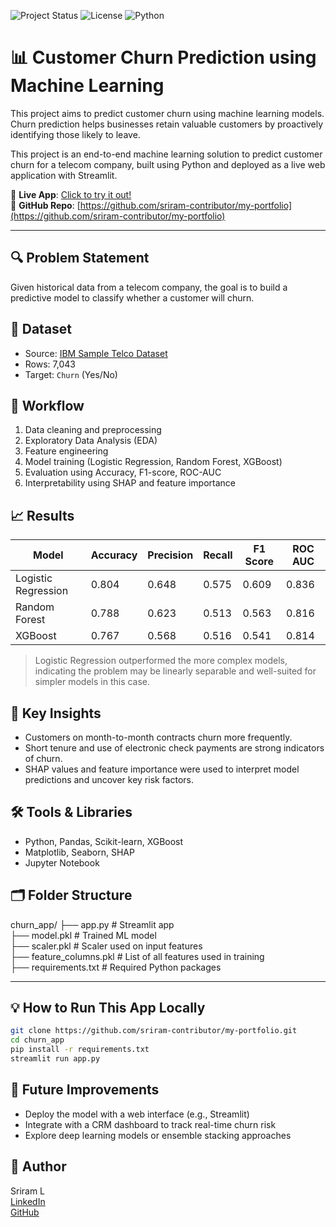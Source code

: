 ![Project Status](https://img.shields.io/badge/status-completed-brightgreen)
![License](https://img.shields.io/badge/license-MIT-blue)
![Python](https://img.shields.io/badge/python-3.8%2B-blue)

# 📊 Customer Churn Prediction using Machine Learning

This project aims to predict customer churn using machine learning models. Churn prediction helps businesses retain valuable customers by proactively identifying those likely to leave. 

This project is an end-to-end machine learning solution to predict customer churn for a telecom company, built using Python and deployed as a live web application with Streamlit.

🔗 **Live App**: [Click to try it out!](https://my-portfolio-qztukjwt6wvent5azdenar.streamlit.app/)  
📁 **GitHub Repo**: [https://github.com/sriram-contributor/my-portfolio](https://github.com/sriram-contributor/my-portfolio)

---

## 🔍 Problem Statement

Given historical data from a telecom company, the goal is to build a predictive model to classify whether a customer will churn.

## 📁 Dataset

- Source: [IBM Sample Telco Dataset](https://www.kaggle.com/blastchar/telco-customer-churn)
- Rows: 7,043
- Target: `Churn` (Yes/No)

## 🧪 Workflow

1. Data cleaning and preprocessing
2. Exploratory Data Analysis (EDA)
3. Feature engineering
4. Model training (Logistic Regression, Random Forest, XGBoost)
5. Evaluation using Accuracy, F1-score, ROC-AUC
6. Interpretability using SHAP and feature importance

## 📈 Results

| Model               | Accuracy | Precision | Recall | F1 Score | ROC AUC |
|--------------------|----------|-----------|--------|----------|---------|
| Logistic Regression| 0.804    | 0.648     | 0.575  | 0.609    | 0.836   |
| Random Forest       | 0.788    | 0.623     | 0.513  | 0.563    | 0.816   |
| XGBoost             | 0.767    | 0.568     | 0.516  | 0.541    | 0.814   |

> Logistic Regression outperformed the more complex models, indicating the problem may be linearly separable and well-suited for simpler models in this case.

## 🧠 Key Insights

- Customers on month-to-month contracts churn more frequently.
- Short tenure and use of electronic check payments are strong indicators of churn.
- SHAP values and feature importance were used to interpret model predictions and uncover key risk factors.

## 🛠 Tools & Libraries

- Python, Pandas, Scikit-learn, XGBoost
- Matplotlib, Seaborn, SHAP
- Jupyter Notebook

## 🗂 Folder Structure

churn_app/
├── app.py # Streamlit app \
├── model.pkl # Trained ML model \
├── scaler.pkl # Scaler used on input features \
├── feature_columns.pkl # List of all features used in training \
├── requirements.txt # Required Python packages


---

## 💡 How to Run This App Locally

```bash
git clone https://github.com/sriram-contributor/my-portfolio.git
cd churn_app
pip install -r requirements.txt
streamlit run app.py
```

## 📌 Future Improvements

- Deploy the model with a web interface (e.g., Streamlit)
- Integrate with a CRM dashboard to track real-time churn risk
- Explore deep learning models or ensemble stacking approaches

## 🔗 Author

Sriram L  
[LinkedIn](https://linkedin.com/in/sriram-lourdu/)  
[GitHub](https://github.com/sriram-contributor)
